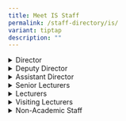 ```yaml
---
title: Meet IS Staff
permalink: /staff-directory/is/
variant: tiptap
description: ""
---
```

<div data-type="detailGroup" class="isomer-accordion isomer-accordion-white">
<details class="isomer-details">
<summary>Director</summary>
<div data-type="detailsContent" class="isomer-details-content">
<p><a href="/director-mr-lai-kok-weng-lawrence/" rel="noopener noreferrer nofollow" target="_blank">Mr Lai Kok Weng, Lawrence</a>
</p>
</div>
</details>
<details class="isomer-details">
<summary>Deputy Director</summary>
<div data-type="detailsContent" class="isomer-details-content">
<p><a href="/deputy-director-ms-chong-claramae/" rel="noopener noreferrer nofollow" target="_blank">Ms Chong Claramae </a>
<br><a href="/deputy-director-ms-evelyn-ng-mui-khim/" rel="noopener noreferrer nofollow" target="_blank">Ms Evelyn Ng Mui Khim</a>
</p>
</div>
</details>
<details class="isomer-details">
<summary>Assistant Director</summary>
<div data-type="detailsContent" class="isomer-details-content">
<p><a href="/asst-dir-ms-chew-sandra/" rel="noopener noreferrer nofollow" target="_blank">Ms Chew Sandra</a> 
<br><a href="/asst-director-mr-kow-kok-sing/" rel="noopener noreferrer nofollow" target="_blank">Mr Kow Kok Sing</a>
</p>
</div>
</details>
<details class="isomer-details">
<summary>Senior Lecturers</summary>
<div data-type="detailsContent" class="isomer-details-content">
<p><a href="/mr-chan-keen-len/" rel="noopener noreferrer nofollow" target="_blank">Mr Chan Keen Len</a>
</p>
<p><a href="/mr-chan-yoke-khiong/" rel="noopener noreferrer nofollow" target="_blank">Mr Chan Yoke Khiong</a>
</p>
<p><a href="/mr-chow-kuo-ming-jason/" rel="noopener noreferrer nofollow" target="_blank">Mr Chow Kuo Ming, Jason</a>
</p>
<p><a href="/ms-chew-jie-li-jeanette/" rel="noopener noreferrer nofollow" target="_blank">Ms Chew Jie Li, Jeanette</a>
</p>
<p><a href="/mr-chua-kian-lye-thomas/" rel="noopener noreferrer nofollow" target="_blank">Mr Chua Kian Lye, Thomas</a>
</p>
<p><a href="/mr-goh-choon-kiat-kevin/" rel="noopener noreferrer nofollow" target="_blank">Mr Goh Choon Kiat, Kevin</a>
</p>
<p><a href="/ms-hirata-yoko/" rel="noopener noreferrer nofollow" target="_blank">Ms Hirata Yoko</a>
</p>
<p><a href="/ms-khartini-bte-abdul-khalid/" rel="noopener noreferrer nofollow" target="_blank">Ms Khartini Bte Abdul Khalid</a>
</p>
<p><a href="/ms-koh-weiting-jennifer/" rel="noopener noreferrer nofollow" target="_blank">Ms Koh Weiting Jennifer</a>
</p>
<p><a href="/mr-kuek-lee-hock-laurence/" rel="noopener noreferrer nofollow" target="_blank">Mr Kuek Lee Hock, Laurence</a>
</p>
<p><a href="/mr-lam-kah-mun-max/" rel="noopener noreferrer nofollow" target="_blank">Mr Lam Kah Mun, Max</a>
</p>
<p><a href="/ms-lau-yu-ching/" rel="noopener noreferrer nofollow" target="_blank">Ms Lau Yu Ching</a>
<br>Ms Lee Huay Ling, Lynn
<br>Mrs Lim-Tan Kang Ling, Karen
<br>Mr Loh Wai Tuck
<br>Ms Lupton, Irene (Senior Education Specialist)
<br>Dr Noorashikin Abdul Rahman
<br>Mr Phan Kim Huat, Peter</p>
<p>Mr Phuah Wai Ann Adrian</p>
<p>Mr Ramesh Nathaneal Subramaniam</p>
<p>Ms Tan Lai Wan</p>
<p>Mr Tan Jit Hong, Samuel</p>
<p>Ms Tan Yam Hua Gertrude</p>
<p>Mrs Tan-Beng Mei Nah Juliet</p>
<p>Ms Thng Suat Ling, Stella</p>
<p>Ms Thorarajoo Elizabeth</p>
<p>Mr Wong Wing Kiong​​, Keith</p>
<p>Mr Yeo Chern Tat</p>
<p>Mr Yong Kam Seng</p>
<p>Mr Young Lung Dax (​​Senior Education Specialist)</p>
<p><a href="/dr-yong-sin-kee-gabriel/" rel="noopener noreferrer nofollow" target="_blank">Dr Yong Sin Kee,Gabriel</a>
</p>
</div>
</details>
<details class="isomer-details">
<summary>Lecturers</summary>
<div data-type="detailsContent" class="isomer-details-content">
<p>Mr Ang Kiam Huat Edmund</p>
<p>Mr Chen Hwei Min</p>
<p>Mr Cheung Kian Wah</p>
<p>Ms Chia Genny</p>
<p>Ms Khoo Hui En Eunice</p>
<p>Mr Hui Kah Seng</p>
<p>Mr Lai Khar Chun Camillus</p>
<p>Mr Lee Meng Hsien</p>
<p>Ms MaykalaVaane Narayanan</p>
<p>Ms Ng Kah Yee</p>
<p>Ms Ng Shu Chiu, Grace​​</p>
<p>Ms Ooi Chen Ni Pauline</p>
<p>Mr Ong Su Kit</p>
<p>Ms Tam Yee Tak, Hazel</p>
</div>
</details>
<details class="isomer-details">
<summary>Visiting Lecturers</summary>
<div data-type="detailsContent" class="isomer-details-content">
<p>Ms Eom Chan Mi Chloe</p>
<p>Mr Jeandin-Livet Kevin</p>
<p>Ms Tanaka Chishiho
<br>Mr Vogt Aaron</p>
</div>
</details>
<details class="isomer-details">
<summary>Non-Academic Staff</summary>
<div data-type="detailsContent" class="isomer-details-content">
<p>Ms Ong Hui Shi, Maisie</p>
<p>Ms Hasanah Bte Odit​</p>
<p>Mrs Lee-Tan Meow Leng</p>
<p>Mr Lim Chee Hei</p>
<p>Ms Maria Bte Buang</p>
<p>Mr Mohamed Imran Muniff</p>
<p>Mr Ng Woon Liam William</p>
<p>Ms Seto-Ng Beng Kiang</p>
<p>Mr Tan Siow Peng</p>
<p>Mr Yeo Say Boon
<br>Ms Ng Wan Chieh</p>
</div>
</details>
</div>
<p></p>